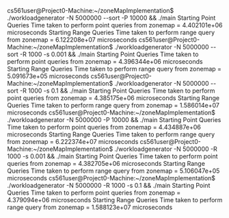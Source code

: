 cs561user@Project0-Machine:~/zoneMapImplementation$ ./workloadgenerator -N 5000000 --sort -P 10000 && ./main
Starting Point Queries
Time taken to perform point queries from zonemap = 4.402101e+06 microseconds
Starting Range Queries
Time taken to perform range query from zonemap = 6.122208e+07 microseconds
cs561user@Project0-Machine:~/zoneMapImplementation$ ./workloadgenerator -N 5000000 --sort -R 1000 -s 0.001 && ./main
Starting Point Queries
Time taken to perform point queries from zonemap = 4.396344e+06 microseconds
Starting Range Queries
Time taken to perform range query from zonemap = 5.091673e+05 microseconds
cs561user@Project0-Machine:~/zoneMapImplementation$ ./workloadgenerator -N 5000000 --sort -R 1000 -s 0.1 && ./main
Starting Point Queries
Time taken to perform point queries from zonemap = 4.385175e+06 microseconds
Starting Range Queries
Time taken to perform range query from zonemap = 1.586014e+07 microseconds
cs561user@Project0-Machine:~/zoneMapImplementation$ ./workloadgenerator -N 5000000 -P 10000 && ./main
Starting Point Queries
Time taken to perform point queries from zonemap = 4.434887e+06 microseconds
Starting Range Queries
Time taken to perform range query from zonemap = 6.222374e+07 microseconds
cs561user@Project0-Machine:~/zoneMapImplementation$ ./workloadgenerator -N 5000000 -R 1000 -s 0.001 && ./main
Starting Point Queries
Time taken to perform point queries from zonemap = 4.382705e+06 microseconds
Starting Range Queries
Time taken to perform range query from zonemap = 5.106047e+05 microseconds
cs561user@Project0-Machine:~/zoneMapImplementation$ ./workloadgenerator -N 5000000 -R 1000 -s 0.1 && ./main
Starting Point Queries
Time taken to perform point queries from zonemap = 4.379094e+06 microseconds
Starting Range Queries
Time taken to perform range query from zonemap = 1.588123e+07 microseconds